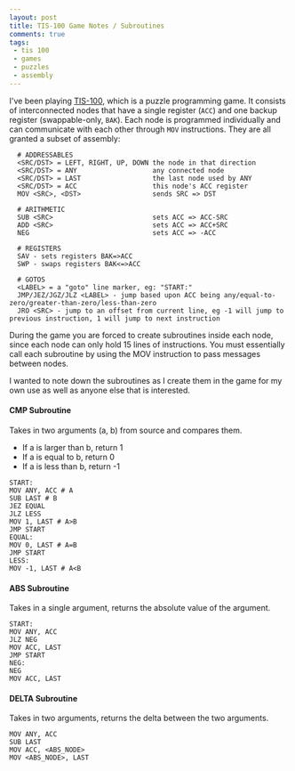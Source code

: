 ```yaml
---
layout: post
title: TIS-100 Game Notes / Subroutines
comments: true
tags:
 - tis 100
 - games
 - puzzles
 - assembly
---
```

I've been playing [TIS-100](https://store.steampowered.com/app/370360/TIS100/), which is a puzzle programming game. It consists of interconnected nodes that have a single register (`ACC`) and one backup register (swappable-only, `BAK`). Each node is programmed individually and can communicate with each other through `MOV` instructions. They are all granted a subset of assembly:

```
  # ADDRESSABLES
  <SRC/DST> = LEFT, RIGHT, UP, DOWN the node in that direction
  <SRC/DST> = ANY                   any connected node
  <SRC/DST> = LAST                  the last node used by ANY
  <SRC/DST> = ACC                   this node's ACC register
  MOV <SRC>, <DST>                  sends SRC => DST

  # ARITHMETIC
  SUB <SRC>                         sets ACC => ACC-SRC
  ADD <SRC>                         sets ACC => ACC+SRC
  NEG                               sets ACC => -ACC

  # REGISTERS
  SAV - sets registers BAK=>ACC
  SWP - swaps registers BAK<=>ACC

  # GOTOS
  <LABEL> = a "goto" line marker, eg: "START:"
  JMP/JEZ/JGZ/JLZ <LABEL> - jump based upon ACC being any/equal-to-zero/greater-than-zero/less-than-zero
  JRO <SRC> - jump to an offset from current line, eg -1 will jump to previous instruction, 1 will jump to next instruction
```

During the game you are forced to create subroutines inside each node, since each node can only hold 15 lines of instructions. You must essentially call each subroutine by using the MOV instruction to pass messages between nodes.

I wanted to note down the subroutines as I create them in the game for my own use as well as anyone else that is interested.

#### CMP Subroutine
Takes in two arguments (a, b) from source and compares them.
 - If a is larger than b, return 1
 - If a is equal to b, return 0
 - If a is less than b, return -1
```
START:
MOV ANY, ACC # A
SUB LAST # B
JEZ EQUAL
JLZ LESS
MOV 1, LAST # A>B
JMP START
EQUAL:
MOV 0, LAST # A=B
JMP START
LESS:
MOV -1, LAST # A<B
```

#### ABS Subroutine
Takes in a single argument, returns the absolute value of the argument.
```
START:
MOV ANY, ACC
JLZ NEG
MOV ACC, LAST
JMP START
NEG:
NEG
MOV ACC, LAST
```

#### DELTA Subroutine
Takes in two arguments, returns the delta between the two arguments.
```
MOV ANY, ACC
SUB LAST
MOV ACC, <ABS_NODE>
MOV <ABS_NODE>, LAST
```

